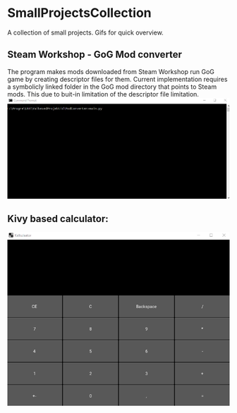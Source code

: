 # SmallProjectsCollection
A collection of small projects. Gifs for quick overview.

## Steam Workshop - GoG Mod converter
The program makes mods downloaded from Steam Workshop run GoG game by creating descriptor files for them. Current implementation requires a symbolicly linked folder in the GoG mod directory that points to Steam mods. This due to buit-in limitation of the descriptor file limitation.
<a href="url"><img src="https://github.com/zcribe/SmallProjectsCollection/blob/master/ModConverter/mod_converter.gif"></a>


## Kivy based calculator:
<a href="url"><img src="https://github.com/zcribe/SmallProjectsCollection/blob/master/Kalkulaator/calculator_show.gif"></a>
